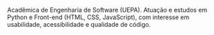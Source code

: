 Acadêmica de Engenharia de Software (UEPA).
Atuação e estudos em Python e Front-end (HTML, CSS, JavaScript), com interesse em usabilidade, acessibilidade e qualidade de código.

<!---
Raydali/Raydali is a ✨ special ✨ repository because its `README.md` (this file) appears on your GitHub profile.
You can click the Preview link to take a look at your changes.
--->
